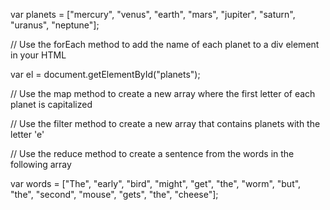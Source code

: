 var planets = ["mercury", "venus", "earth", "mars", "jupiter", "saturn", "uranus", "neptune"];

// Use the forEach method to add the name of each planet to a div element in your HTML

var el = document.getElementById("planets");

// Use the map method to create a new array where the first letter of each planet is capitalized

// Use the filter method to create a new array that contains planets with the letter 'e'

// Use the reduce method to create a sentence from the words in the following array

var words = ["The", "early", "bird", "might", "get", "the", "worm", "but", "the", "second", "mouse", "gets", "the", "cheese"];

